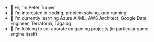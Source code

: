 - 👋 Hi, I’m Peter Turner
- 👀 I’m interested in coding, problem solving, and running
- 🌱 I’m currently learning Azure AI/ML, AWS Architect, Google Data Engineer, Terraform, Tagalog
- 💞️ I’m looking to collaborate on gaming projects (in particular game engine itself)

<!---
Syntax753/Syntax753 is a ✨ special ✨ repository because its `README.md` (this file) appears on your GitHub profile.
You can click the Preview link to take a look at your changes.
--->
